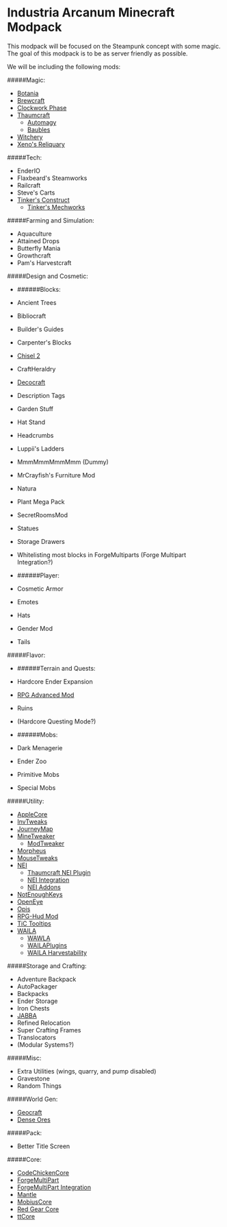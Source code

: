 Industria Arcanum Minecraft Modpack
=============
This modpack will be focused on the Steampunk concept with some magic. The goal of this modpack is to be as server friendly as possible.

We will be including the following mods:

#####Magic:
* [Botania](http://vazkii.us/mod/Botania/)
* [Brewcraft](http://www.curse.com/mc-mods/minecraft/brewcraft)
* [Clockwork Phase](http://www.minecraftforum.net/forums/mapping-and-modding/minecraft-mods/2288839-clockwork-phase-1-7-10_1-0-time-magic-all-wrapped)
* [Thaumcraft](http://www.minecraftforum.net/forums/mapping-and-modding/minecraft-mods/1292130-thaumcraft-4-2-1-4-updated-2014-10-10)
  * [Automagy](http://www.minecraftforum.net/forums/mapping-and-modding/minecraft-mods/wip-mods/2125369-tc4-addon-automagy-automation-and-logistics-v0-16)
  * [Baubles](http://www.minecraftforum.net/forums/mapping-and-modding/minecraft-mods/1294623-baubles-1-0-1-10-updated-5-12-2014)
* [Witchery](http://www.minecraftforum.net/forums/mapping-and-modding/minecraft-mods/wip-mods/1445248-witchery-0-20-6)
* [Xeno's Reliquary](http://www.minecraftforum.net/forums/mapping-and-modding/minecraft-mods/2234220-xenos-reliquary)

#####Tech:
* EnderIO
* Flaxbeard's Steamworks
* Railcraft
* Steve's Carts
* [Tinker's Construct](http://www.minecraftforum.net/forums/mapping-and-modding/minecraft-mods/2218638-tinkers-construct)
  * [Tinker's Mechworks](http://www.minecraftforum.net/forums/mapping-and-modding/minecraft-mods/2261817-tinkers-mechworks)

#####Farming and Simulation:
* Aquaculture
* Attained Drops
* Butterfly Mania
* Growthcraft
* Pam's Harvestcraft

#####Design and Cosmetic:

* ######Blocks:
 * Ancient Trees
 * Bibliocraft
 * Builder's Guides
 * Carpenter's Blocks
 * [Chisel 2](http://www.curse.com/mc-mods/minecraft/225236-chisel-2)
 * CraftHeraldry
 * [Decocraft](http://www.curse.com/mc-mods/minecraft/decocraft)
 * Description Tags
 * Garden Stuff
 * Hat Stand
 * Headcrumbs
 * Luppii's Ladders
 * MmmMmmMmmMmm (Dummy)
 * MrCrayfish's Furniture Mod
 * Natura
 * Plant Mega Pack
 * SecretRoomsMod
 * Statues
 * Storage Drawers
 * Whitelisting most blocks in ForgeMultiparts (Forge Multipart Integration?)

* ######Player:
 * Cosmetic Armor
 * Emotes
 * Hats
 * Gender Mod
  * Tails

#####Flavor:

* ######Terrain and Quests:
 * Hardcore Ender Expansion
 * [RPG Advanced Mod](http://www.curse.com/mc-mods/minecraft/220611-rpg-advanced-mod)
 * Ruins
 * (Hardcore Questing Mode?)

* ######Mobs:
 * Dark Menagerie
 * Ender Zoo
 * Primitive Mobs
 * Special Mobs

#####Utility:
* [AppleCore](http://www.minecraftforum.net/forums/mapping-and-modding/minecraft-mods/2222837-applecore-an-api-for-modifying-the-food-and-hunger)
* [InvTweaks](http://www.minecraftforum.net/forums/mapping-and-modding/minecraft-mods/1288184-inventory-tweaks-1-58-july-25)
* [JourneyMap](http://www.minecraftforum.net/forums/mapping-and-modding/minecraft-mods/1278348-journeymap-5-0-1-realtime-mapping-in-game-or-in-a)
* [MineTweaker](http://www.minecraftforum.net/forums/mapping-and-modding/minecraft-mods/1290366-1-6-4-1-7-x-minetweaker-3-customize-your)
  * [ModTweaker](http://www.minecraftforum.net/forums/mapping-and-modding/minecraft-mods/wip-mods/2093121-1-7-x-modtweaker-0-6-minetweaker-addon)
* [Morpheus](http://www.curse.com/mc-mods/minecraft/morpheus)
* [MouseTweaks](http://minecraft.curseforge.com/mc-mods/60089-mouse-tweaks)
* [NEI](http://www.minecraftforum.net/forums/mapping-and-modding/minecraft-mods/1279956-chickenbones-mods)
  * [Thaumcraft NEI Plugin](http://www.minecraftforum.net/forums/mapping-and-modding/minecraft-mods/2237271-1-6-4-1-7-10-thaumcraft-nei-plugin-nei)
  * [NEI Integration](http://www.curse.com/mc-mods/minecraft/225251-nei-integration)
  * [NEI Addons](http://www.minecraftforum.net/forums/mapping-and-modding/minecraft-mods/1289113-nei-addons-v1-12-3-now-supports-botany-flower)
* [NotEnoughKeys](http://www.minecraftforum.net/forums/mapping-and-modding/minecraft-mods/1292963-not-enough-keys-making-pressing-buttons-easier)
* [OpenEye](http://openeye.openmods.info/download)
* [Opis](http://www.curse.com/mc-mods/minecraft/opis)
* [RPG-Hud Mod](http://www.minecraftforum.net/forums/mapping-and-modding/minecraft-mods/1289321-1-7-10-1-7-2-rpg-hud-mod-2-5-1)
* [TiC Tooltips](http://www.minecraftforum.net/forums/mapping-and-modding/minecraft-mods/1294501-tic-tooltips-in-game-tinkers-construct-tool)
* [WAILA](http://www.curse.com/mc-mods/minecraft/waila)
  * [WAWLA](http://www.curse.com/mc-mods/minecraft/224712-wawla-what-are-we-looking-at)
  * [WAILAPlugins](http://www.curse.com/mc-mods/minecraft/226119-waila-plugins)
  * [WAILA Harvestability](http://www.curse.com/mc-mods/minecraft/waila-harvestability)

#####Storage and Crafting:
* Adventure Backpack
* AutoPackager
* Backpacks
* Ender Storage
* Iron Chests
* [JABBA](http://www.curse.com/mc-mods/minecraft/jabba)
* Refined Relocation
* Super Crafting Frames
* Translocators
* (Modular Systems?)

#####Misc:
* Extra Utilities (wings, quarry, and pump disabled)
* Gravestone
* Random Things

#####World Gen:
* [Geocraft](http://minecraft.curseforge.com/mc-mods/61488-chemcraft-geocraft)
* [Dense Ores](http://www.curse.com/mc-mods/minecraft/224942-dense-ores)

#####Pack:
* Better Title Screen

#####Core:
* [CodeChickenCore](http://chickenbones.net/Pages/links.html)
* [ForgeMultiPart](https://github.com/Chicken-Bones/ForgeMultipart)
* [ForgeMultiPart Integration](http://www.minecraftforum.net/forums/mapping-and-modding/minecraft-mods/1295119-1-6-1-7-forge-forgemultipart-integration-v1-2-2-1)
* [Mantle](http://www.minecraftforum.net/forums/mapping-and-modding/minecraft-mods/2218638-tinkers-construct)
* [MobiusCore](http://www.curse.com/mc-mods/minecraft/mobiuscore)
* [Red Gear Core](http://minecraft.curseforge.com/mc-mods/59694-chemcraft-core)
* [ttCore](http://minecraft.curseforge.com/mc-mods/226082-ttcore)
